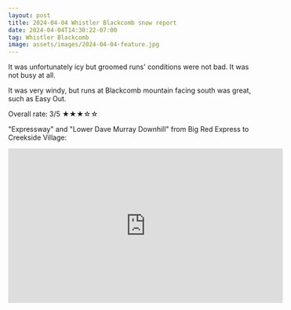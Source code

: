 ```yaml
---
layout: post
title: 2024-04-04 Whistler Blackcomb snow report
date: 2024-04-04T14:30:22-07:00
tag: Whistler Blackcomb
image: assets/images/2024-04-04-feature.jpg
---
```


It was unfortunately icy but groomed runs' conditions were not bad. It was not busy at all.

It was very windy, but runs at Blackcomb mountain facing south was great, such as Easy Out.

Overall rate: 3/5 ★★★☆☆

"Expressway" and "Lower Dave Murray Downhill" from Big Red Express to Creekside Village:
<iframe width="560" height="315" src="https://www.youtube.com/embed/z90omva8UY8?si=Ob-fDiEcg_p-L2ae&hl=en" title="YouTube video player" frameborder="0" allow="accelerometer; autoplay; clipboard-write; encrypted-media; gyroscope; picture-in-picture; web-share" referrerpolicy="strict-origin-when-cross-origin" allowfullscreen></iframe>
